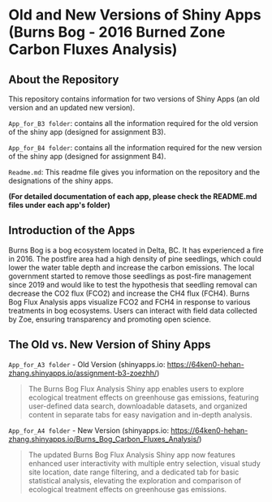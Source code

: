# Old and New Versions of Shiny Apps (Burns Bog - 2016 Burned Zone Carbon Fluxes Analysis)

## About the Repository

This repository contains information for two versions of Shiny Apps (an old version and an updated new version).

`App_for_B3 folder`: contains all the information required for the old version of the shiny app (designed for assignment B3).

`App_for_B4 folder`: contains all the information required for the new version of the shiny app (designed for assignment B4).

`Readme.md`: This readme file gives you information on the repository and the designations of the shiny apps.

**(For detailed documentation of each app, please check the README.md files under each app's folder)**

## Introduction of the Apps
Burns Bog is a bog ecosystem located in Delta, BC. It has experienced a fire in 2016. The postfire area had a high density of pine seedlings, which could lower the water table depth and increase the carbon emissions. The local government started to remove those seedlings as post-fire management since 2019 and would like to test the hypothesis that seedling removal can decrease the CO2 flux (FCO2) and increase the CH4 flux (FCH4). Burns Bog Flux Analysis apps visualize FCO2 and FCH4 in response to various treatments in bog ecosystems. Users can interact with field data collected by Zoe, ensuring transparency and promoting open science.

## The Old vs. New Version of Shiny Apps

`App_for_A3 folder` - Old Version (shinyapps.io: https://64ken0-hehan-zhang.shinyapps.io/assignment-b3-zoezhh/)
> The Burns Bog Flux Analysis Shiny app enables users to explore ecological treatment effects on greenhouse gas emissions, featuring user-defined data search, downloadable datasets, and organized content in separate tabs for easy navigation and in-depth analysis.
>
`App_for_A4 folder` - New Version (shinyapps.io: https://64ken0-hehan-zhang.shinyapps.io/Burns_Bog_Carbon_Fluxes_Analysis/)
> The updated Burns Bog Flux Analysis Shiny app now features enhanced user interactivity with multiple entry selection, visual study site location, date range filtering, and a dedicated tab for basic statistical analysis, elevating the exploration and comparison of ecological treatment effects on greenhouse gas emissions.
> 
